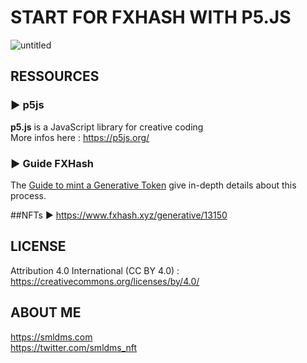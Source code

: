 START FOR FXHASH WITH P5.JS
================

![untitled](https://user-images.githubusercontent.com/97317400/188711227-052cadaf-0cac-406f-baeb-ed7e91e6dc37.png)

## RESSOURCES

### ► p5js 
<b>p5.js</b> is a JavaScript library for creative coding </br>
More infos here : https://p5js.org/

### ► Guide FXHash 

The [Guide to mint a Generative Token](https://fxhash.xyz/articles/guide-mint-generative-token) give in-depth details about this process.

##NFTs
► https://www.fxhash.xyz/generative/13150

## LICENSE

Attribution 4.0 International (CC BY 4.0) : https://creativecommons.org/licenses/by/4.0/

## ABOUT ME

https://smldms.com </br>
https://twitter.com/smldms_nft
